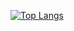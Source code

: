 [![Top Langs](https://github-readme-stats.vercel.app/api/top-langs/?username=Davi-07&layout=compact)](https://github.com/anuraghazra/github-readme-stats)

